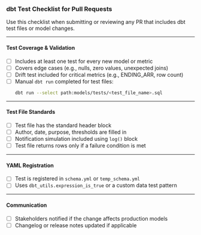 ### dbt Test Checklist for Pull Requests

Use this checklist when submitting or reviewing any PR that includes dbt test files or model changes.

---

#### Test Coverage & Validation
- [ ] Includes at least one test for every new model or metric
- [ ] Covers edge cases (e.g., nulls, zero values, unexpected joins)
- [ ] Drift test included for critical metrics (e.g., ENDING_ARR, row count)
- [ ] Manual `dbt run` completed for test files:
  ```bash
  dbt run --select path:models/tests/<test_file_name>.sql
  ```

---

####  Test File Standards
- [ ] Test file has the standard header block
- [ ] Author, date, purpose, thresholds are filled in
- [ ] Notification simulation included using `log()` block
- [ ] Test file returns rows only if a failure condition is met

---

#### YAML Registration
- [ ] Test is registered in `schema.yml` or `temp_schema.yml`
- [ ] Uses `dbt_utils.expression_is_true` or a custom data test pattern

---

#### Communication
- [ ] Stakeholders notified if the change affects production models
- [ ] Changelog or release notes updated if applicable
